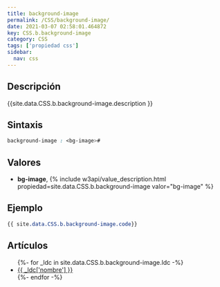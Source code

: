 ```yaml
---
title: background-image
permalink: /CSS/background-image/
date: 2021-03-07 02:58:01.464872
key: CSS.b.background-image
category: CSS
tags: ['propiedad css']
sidebar: 
  nav: css
---
```


## Descripción
{{site.data.CSS.b.background-image.description }}

## Sintaxis
~~~css
background-image : <bg-image>#
~~~

## Valores
* **bg-image**,  {% include w3api/value_description.html propiedad=site.data.CSS.b.background-image valor="bg-image" %}

## Ejemplo
~~~css
{{ site.data.CSS.b.background-image.code}}
~~~

## Artículos
<ul>
{%- for _ldc in site.data.CSS.b.background-image.ldc -%}
   <li>
       <a href="{{_ldc['url'] }}">{{ _ldc['nombre'] }}</a>
   </li>
{%- endfor -%}
</ul>
